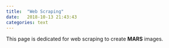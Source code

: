```yaml
---
title:  "Web Scraping"
date:   2018-10-13 21:43:43
categories: text
---
```



This page is dedicated for web scraping to create **MARS** images.
